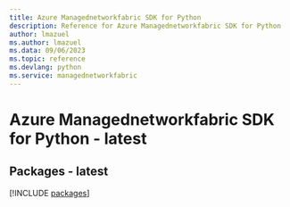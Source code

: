 ```yaml
---
title: Azure Managednetworkfabric SDK for Python
description: Reference for Azure Managednetworkfabric SDK for Python
author: lmazuel
ms.author: lmazuel
ms.data: 09/06/2023
ms.topic: reference
ms.devlang: python
ms.service: managednetworkfabric
---
```

# Azure Managednetworkfabric SDK for Python - latest
## Packages - latest
[!INCLUDE [packages](managednetworkfabric-index.md)]